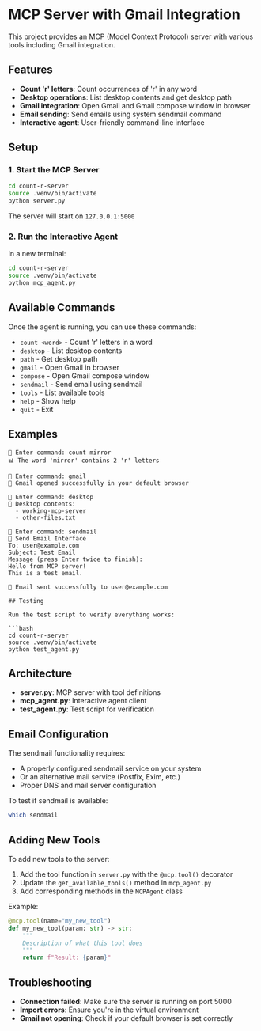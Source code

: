 # MCP Server with Gmail Integration

This project provides an MCP (Model Context Protocol) server with various tools including Gmail integration.

## Features

- **Count 'r' letters**: Count occurrences of 'r' in any word
- **Desktop operations**: List desktop contents and get desktop path
- **Gmail integration**: Open Gmail and Gmail compose window in browser
- **Email sending**: Send emails using system sendmail command
- **Interactive agent**: User-friendly command-line interface

## Setup

### 1. Start the MCP Server

```bash
cd count-r-server
source .venv/bin/activate
python server.py
```

The server will start on `127.0.0.1:5000`

### 2. Run the Interactive Agent

In a new terminal:

```bash
cd count-r-server
source .venv/bin/activate
python mcp_agent.py
```

## Available Commands

Once the agent is running, you can use these commands:

- `count <word>` - Count 'r' letters in a word
- `desktop` - List desktop contents
- `path` - Get desktop path
- `gmail` - Open Gmail in browser
- `compose` - Open Gmail compose window
- `sendmail` - Send email using sendmail
- `tools` - List available tools
- `help` - Show help
- `quit` - Exit

## Examples

```
🤖 Enter command: count mirror
📊 The word 'mirror' contains 2 'r' letters

🤖 Enter command: gmail
📧 Gmail opened successfully in your default browser

🤖 Enter command: desktop
📁 Desktop contents:
  - working-mcp-server
  - other-files.txt

🤖 Enter command: sendmail
📧 Send Email Interface
To: user@example.com
Subject: Test Email
Message (press Enter twice to finish):
Hello from MCP server!
This is a test email.

📧 Email sent successfully to user@example.com

## Testing

Run the test script to verify everything works:

```bash
cd count-r-server
source .venv/bin/activate
python test_agent.py
```

## Architecture

- **server.py**: MCP server with tool definitions
- **mcp_agent.py**: Interactive agent client
- **test_agent.py**: Test script for verification

## Email Configuration

The sendmail functionality requires:
- A properly configured sendmail service on your system
- Or an alternative mail service (Postfix, Exim, etc.)
- Proper DNS and mail server configuration

To test if sendmail is available:
```bash
which sendmail
```

## Adding New Tools

To add new tools to the server:

1. Add the tool function in `server.py` with the `@mcp.tool()` decorator
2. Update the `get_available_tools()` method in `mcp_agent.py`
3. Add corresponding methods in the `MCPAgent` class

Example:
```python
@mcp.tool(name="my_new_tool")
def my_new_tool(param: str) -> str:
    """
    Description of what this tool does
    """
    return f"Result: {param}"
```

## Troubleshooting

- **Connection failed**: Make sure the server is running on port 5000
- **Import errors**: Ensure you're in the virtual environment
- **Gmail not opening**: Check if your default browser is set correctly 